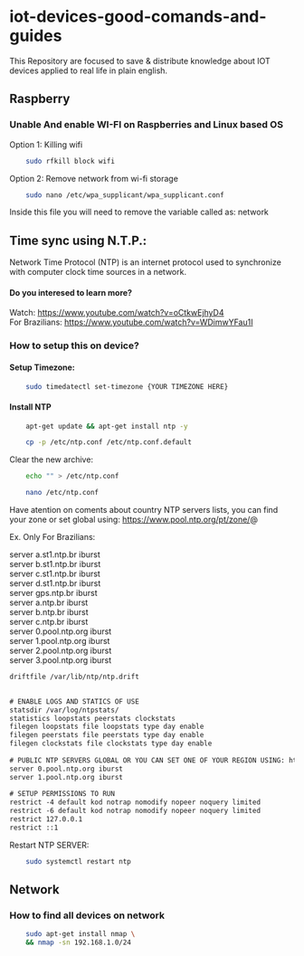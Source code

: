 # iot-devices-good-comands-and-guides

This Repository are focused to save & distribute knowledge about IOT devices applied to real life in plain english.

## Raspberry

### Unable And enable WI-FI on Raspberries and Linux based OS

Option 1: Killing wifi
```sh
    sudo rfkill block wifi
```

Option 2: Remove network from wi-fi storage

```sh
    sudo nano /etc/wpa_supplicant/wpa_supplicant.conf
```

Inside this file you will need to remove the variable called as: network

## Time sync using N.T.P.:

Network Time Protocol (NTP) is an internet protocol used to synchronize with computer clock time sources in a network.

#### Do you interesed to learn more?

Watch: <https://www.youtube.com/watch?v=oCtkwEjhyD4>  <br />
For Brazilians: <https://www.youtube.com/watch?v=WDimwYFau1I>

### How to setup this on device?

#### Setup Timezone:

```sh
    sudo timedatectl set-timezone {YOUR TIMEZONE HERE}
```

#### Install NTP

```sh
    apt-get update && apt-get install ntp -y
```


```sh
    cp -p /etc/ntp.conf /etc/ntp.conf.default
```

Clear the new archive:


```sh
    echo "" > /etc/ntp.conf
```

```sh
    nano /etc/ntp.conf
```

Have atention on coments about country NTP servers lists, you can find your zone or set global using: <https://www.pool.ntp.org/pt/zone/>@

Ex. Only For Brazilians:

server a.st1.ntp.br iburst <br />
server b.st1.ntp.br iburst <br />
server c.st1.ntp.br iburst <br />
server d.st1.ntp.br iburst <br />
server gps.ntp.br iburst <br />
server a.ntp.br iburst <br />
server b.ntp.br iburst <br />
server c.ntp.br iburst <br />
server 0.pool.ntp.org iburst <br />
server 1.pool.ntp.org iburst <br />
server 2.pool.ntp.org iburst <br />
server 3.pool.ntp.org iburst <br />

```txt
driftfile /var/lib/ntp/ntp.drift
 

# ENABLE LOGS AND STATICS OF USE
statsdir /var/log/ntpstats/
statistics loopstats peerstats clockstats
filegen loopstats file loopstats type day enable
filegen peerstats file peerstats type day enable
filegen clockstats file clockstats type day enable
 
# PUBLIC NTP SERVERS GLOBAL OR YOU CAN SET ONE OF YOUR REGION USING: https://www.pool.ntp.org/pt/zone/
server 0.pool.ntp.org iburst
server 1.pool.ntp.org iburst
 
# SETUP PERMISSIONS TO RUN
restrict -4 default kod notrap nomodify nopeer noquery limited
restrict -6 default kod notrap nomodify nopeer noquery limited
restrict 127.0.0.1
restrict ::1
```

Restart NTP SERVER:
```sh
    sudo systemctl restart ntp
```

## Network
### How to find all devices on network

```sh
    sudo apt-get install nmap \
    && nmap -sn 192.168.1.0/24
```